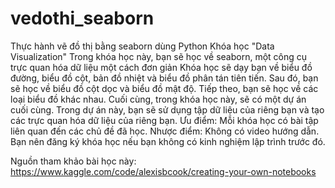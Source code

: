 # vedothi_seaborn
Thực hành vẽ đồ thị bằng seaborn dùng Python
Khóa học "Data Visualization" 
Trong khóa học này, bạn sẽ học về seaborn, một công cụ trực quan hóa dữ liệu một cách đơn giản
Khóa học sẽ dạy bạn về biểu đồ đường, biểu đồ cột, bản đồ nhiệt và biểu đồ phân tán tiên tiến. Sau đó, bạn sẽ học về biểu đồ cột dọc và biểu đồ mật độ.
Tiếp theo, bạn sẽ học về các loại biểu đồ khác nhau.
Cuối cùng, trong khóa học này, sẽ có một dự án cuối cùng. Trong dự án này, bạn sẽ sử dụng tập dữ liệu của riêng bạn và tạo các trực quan hóa dữ liệu của riêng bạn.
Ưu điểm: Mỗi khóa học có bài tập liên quan đến các chủ đề đã học.
Nhược điểm: Không có video hướng dẫn.
Bạn nên đăng ký khóa học nếu bạn không có kinh nghiệm lập trình trước đó.

Nguồn tham khảo bài học này: https://www.kaggle.com/code/alexisbcook/creating-your-own-notebooks 
